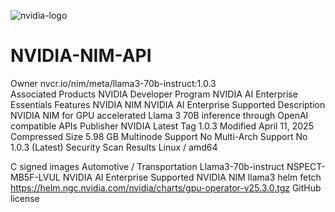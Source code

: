 ![nvidia-logo](https://github.com/user-attachments/assets/3720336a-731b-4284-9862-3de8543adbc5)
# NVIDIA-NIM-API
Owner    nvcr.io/nim/meta/llama3-70b-instruct:1.0.3  
Associated Products
NVIDIA Developer Program
NVIDIA AI Enterprise Essentials
Features
NVIDIA NIM
NVIDIA AI Enterprise Supported
Description
NVIDIA NIM for GPU accelerated Llama 3 70B inference through OpenAI compatible APIs
Publisher
NVIDIA
Latest Tag
1.0.3
Modified
April 11, 2025
Compressed Size
5.98 GB
Multinode Support
No
Multi-Arch Support
No
1.0.3 (Latest) Security Scan Results
Linux / amd64

C
signed images
Automotive / Transportation
Llama3-70b-instruct
NSPECT-MB5F-LVUL
NVIDIA AI Enterprise Supported
NVIDIA NIM
llama3
helm fetch https://helm.ngc.nvidia.com/nvidia/charts/gpu-operator-v25.3.0.tgz
GitHub license
